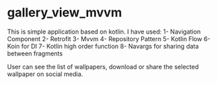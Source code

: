 # gallery_view_mvvm
This is simple application based on kotlin. I have used:
1- Navigation Component
2- Retrofit
3- Mvvm
4- Repository Pattern
5- Kotlin Flow
6- Koin for DI
7- Kotlin high order function
8- Navargs for sharing data between fragments

User can see the list of wallpapers, download or share the selected wallpaper on social media.

